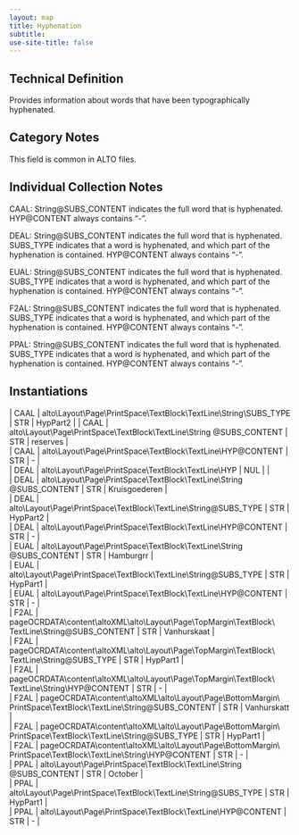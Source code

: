 ```yaml
---
layout: map
title: Hyphenation
subtitle:  
use-site-title: false
---
```


## Technical Definition

Provides information about words that have been typographically
hyphenated.

## Category Notes

This field is common in ALTO files.

## Individual Collection Notes

CAAL: String@SUBS\_CONTENT indicates the full word that is hyphenated.
HYP@CONTENT always contains “-”. 

DEAL: String@SUBS\_CONTENT indicates the full word that is hyphenated.
SUBS\_TYPE indicates that a word is hyphenated, and which part of the
hyphenation is contained. HYP@CONTENT always contains “-”.

EUAL: String@SUBS\_CONTENT indicates the full word that is hyphenated.
SUBS\_TYPE indicates that a word is hyphenated, and which part of the
hyphenation is contained. HYP@CONTENT always contains “-”.

F2AL: String@SUBS\_CONTENT indicates the full word that is hyphenated.
SUBS\_TYPE indicates that a word is hyphenated, and which part of the
hyphenation is contained. HYP@CONTENT always contains “-”.

PPAL: String@SUBS\_CONTENT indicates the full word that is hyphenated.
SUBS\_TYPE indicates that a word is hyphenated, and which part of the
hyphenation is contained. HYP@CONTENT always contains “-”.

## Instantiations  

| CAAL  |  alto\\Layout\\Page\\PrintSpace\\TextBlock\\TextLine\\String\\SUBS\_TYPE  | STR | HypPart2  |
| CAAL  |  alto\\Layout\\Page\\PrintSpace\\TextBlock\\TextLine\\String @SUBS\_CONTENT  | STR | reserves  |  
| CAAL  |  alto\\Layout\\Page\\PrintSpace\\TextBlock\\TextLine\\HYP@CONTENT  | STR | \-  |  
| DEAL  |  alto\\Layout\\Page\\PrintSpace\\TextBlock\\TextLine\\HYP  | NUL |  |  
| DEAL  |  alto\\Layout\\Page\\PrintSpace\\TextBlock\\TextLine\\String @SUBS\_CONTENT  | STR | Kruisgoederen |  
| DEAL  |  alto\\Layout\\Page\\PrintSpace\\TextBlock\\TextLine\\String@SUBS\_TYPE  | STR | HypPart2  |  
| DEAL  |  alto\\Layout\\Page\\PrintSpace\\TextBlock\\TextLine\\HYP@CONTENT  | STR | \-  |  
| EUAL  |  alto\\Layout\\Page\\PrintSpace\\TextBlock\\TextLine\\String @SUBS\_CONTENT  | STR | Hamburgrr  |  
| EUAL  |  alto\\Layout\\Page\\PrintSpace\\TextBlock\\TextLine\\String@SUBS\_TYPE  | STR | HypPart1  |  
| EUAL  |  alto\\Layout\\Page\\PrintSpace\\TextBlock\\TextLine\\HYP@CONTENT  | STR | \-  |  
| F2AL  |  pageOCRDATA\\content\\altoXML\\alto\\Layout\\Page\\TopMargin\\TextBlock\\ TextLine\\String@SUBS\_CONTENT  | STR | Vanhurskaat  |  
| F2AL  |  pageOCRDATA\\content\\altoXML\\alto\\Layout\\Page\\TopMargin\\TextBlock\\ TextLine\\String@SUBS\_TYPE  | STR | HypPart1  |  
| F2AL  |  pageOCRDATA\\content\\altoXML\\alto\\Layout\\Page\\TopMargin\\TextBlock\\ TextLine\\String\\HYP@CONTENT  | STR | \-  |  
| F2AL  |  pageOCRDATA\\content\\altoXML\\alto\\Layout\\Page\\BottomMargin\\ PrintSpace\\TextBlock\\TextLine\\String@SUBS\_CONTENT | STR | Vanhurskatt  |  
| F2AL  |  pageOCRDATA\\content\\altoXML\\alto\\Layout\\Page\\BottomMargin\\ PrintSpace\\TextBlock\\TextLine\\String@SUBS\_TYPE  | STR | HypPart1  |  
| F2AL  |  pageOCRDATA\\content\\altoXML\\alto\\Layout\\Page\\BottomMargin\\ PrintSpace\\TextBlock\\TextLine\\String\\HYP@CONTENT  | STR | \-  |  
| PPAL  |  alto\\Layout\\Page\\PrintSpace\\TextBlock\\TextLine\\String @SUBS\_CONTENT  | STR | October  |  
| PPAL  |  alto\\Layout\\Page\\PrintSpace\\TextBlock\\TextLine\\String@SUBS\_TYPE  | STR | HypPart1  |  
| PPAL  |  alto\\Layout\\Page\\PrintSpace\\TextBlock\\TextLine\\HYP@CONTENT  | STR | \-  |  
